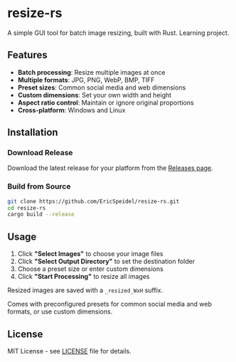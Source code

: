 # resize-rs

A simple GUI tool for batch image resizing, built with Rust.
Learning project.

## Features

- **Batch processing**: Resize multiple images at once
- **Multiple formats**: JPG, PNG, WebP, BMP, TIFF
- **Preset sizes**: Common social media and web dimensions
- **Custom dimensions**: Set your own width and height  
- **Aspect ratio control**: Maintain or ignore original proportions
- **Cross-platform**: Windows and Linux

## Installation

### Download Release
Download the latest release for your platform from the [Releases page](https://github.com/EricSpeidel/resize-rs/releases).

### Build from Source
```bash
git clone https://github.com/EricSpeidel/resize-rs.git
cd resize-rs
cargo build --release
```

## Usage

1. Click **"Select Images"** to choose your image files
2. Click **"Select Output Directory"** to set the destination folder
3. Choose a preset size or enter custom dimensions
4. Click **"Start Processing"** to resize all images

Resized images are saved with a `_resized_WxH` suffix.

Comes with preconfigured presets for common social media and web formats, or use custom dimensions.

## License

MIT License - see [LICENSE](LICENSE) file for details.
